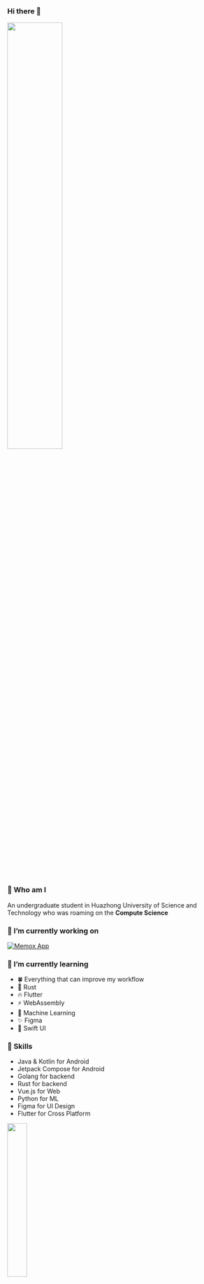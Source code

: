 ### Hi there 👋  
<img width="50%" align="center" src="https://github-readme-stats.vercel.app/api?username=ThankRain&show_icons=true&theme=default&hide_border=false&count_private=true"></img>


### 🙌 Who am I
An undergraduate student in Huazhong University of Science and Technology who was roaming on the **Compute Science**


### 🔭 I’m currently working on

[![Memox App](https://github-readme-stats.vercel.app/api/pin?username=ThankRain&repo=simplefs&show_owner=true)](https://github.com/ThankRain/simplefs)

### 🌱 I’m currently learning
- 🍀 Everything that can improve my workflow
- 🦀 Rust
- 🔥 Flutter
- ⚡ WebAssembly
- 👋 Machine Learning
- ✨ Figma
- 🍉 Swift UI


### 🍭 Skills
- Java & Kotlin for Android
- Jetpack Compose for Android
- Golang for backend
- Rust for backend
- Vue.js for Web
- Python for ML
- Figma for UI Design
- Flutter for Cross Platform
<img width="30%" src="https://github-readme-stats.vercel.app/api/top-langs/?username=ThankRain&langs_count=5&show_icons=true&theme=default&layout=compact&hide=Jupyter+Notebook,javascript,C%2B%2B,HTML,Python,SCSS,TypeScript,Cmake" />
